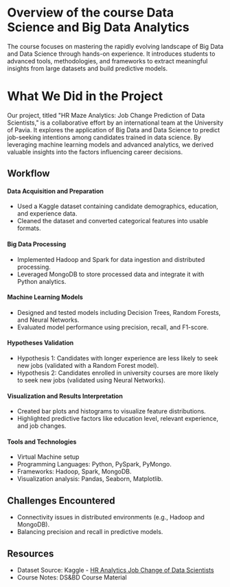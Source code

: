 # Overview of the course Data Science and Big Data Analytics
The course focuses on mastering the rapidly evolving landscape of Big Data and Data Science through hands-on experience. It introduces students to advanced tools, methodologies, and frameworks to extract meaningful insights from large datasets and build predictive models.

# What We Did in the Project
Our project, titled "HR Maze Analytics: Job Change Prediction of Data Scientists," is a collaborative effort by an international team at the University of Pavia. It explores the application of Big Data and Data Science to predict job-seeking intentions among candidates trained in data science. By leveraging machine learning models and advanced analytics, we derived valuable insights into the factors influencing career decisions.

## Workflow
#### Data Acquisition and Preparation
- Used a Kaggle dataset containing candidate demographics, education, and experience data.
- Cleaned the dataset and converted categorical features into usable formats.

#### Big Data Processing
- Implemented Hadoop and Spark for data ingestion and distributed processing.
- Leveraged MongoDB to store processed data and integrate it with Python analytics.
  
#### Machine Learning Models
- Designed and tested models including Decision Trees, Random Forests, and Neural Networks.
- Evaluated model performance using precision, recall, and F1-score.

#### Hypotheses Validation
- Hypothesis 1: Candidates with longer experience are less likely to seek new jobs (validated with a Random Forest model).
- Hypothesis 2: Candidates enrolled in university courses are more likely to seek new jobs (validated using Neural Networks).

#### Visualization and Results Interpretation
- Created bar plots and histograms to visualize feature distributions.
- Highlighted predictive factors like education level, relevant experience, and job changes.

#### Tools and Technologies
- Virtual Machine setup 
- Programming Languages: Python, PySpark, PyMongo.
- Frameworks: Hadoop, Spark, MongoDB.
- Visualization analysis: Pandas, Seaborn, Matplotlib.

## Challenges Encountered
- Connectivity issues in distributed environments (e.g., Hadoop and MongoDB).
- Balancing precision and recall in predictive models.


## Resources
- Dataset Source: Kaggle - [HR Analytics Job Change of Data Scientists](https://www.kaggle.com/datasets/arashnic/hr-analytics-job-change-of-data-scientists?resource=download)
- Course Notes: DS&BD Course Material
